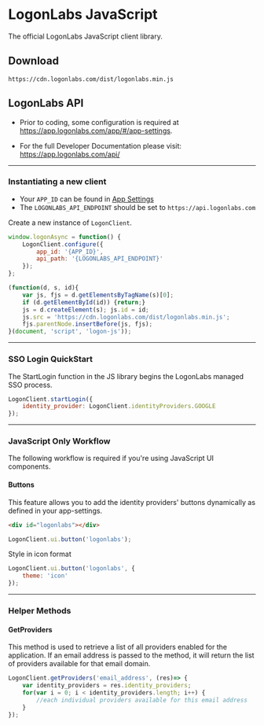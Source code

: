 # LogonLabs JavaScript

The official LogonLabs JavaScript client library.
## Download

    https://cdn.logonlabs.com/dist/logonlabs.min.js
## LogonLabs API


- Prior to coding, some configuration is required at https://app.logonlabs.com/app/#/app-settings.

- For the full Developer Documentation please visit: https://app.logonlabs.com/api/

---
### Instantiating a new client

- Your `APP_ID` can be found in [App Settings](https://app.logonlabs.com/app/#/app-settings)
- The `LOGONLABS_API_ENDPOINT` should be set to `https://api.logonlabs.com`

Create a new instance of `LogonClient`.  

```javascript
window.logonAsync = function() {
    LogonClient.configure({
        app_id: '{APP_ID}',
        api_path: '{LOGONLABS_API_ENDPOINT}'
    });
};

(function(d, s, id){
    var js, fjs = d.getElementsByTagName(s)[0];
    if (d.getElementById(id)) {return;}
    js = d.createElement(s); js.id = id;
    js.src = 'https://cdn.logonlabs.com/dist/logonlabs.min.js';
    fjs.parentNode.insertBefore(js, fjs);
}(document, 'script', 'logon-js'));
```
---
### SSO Login QuickStart
The StartLogin function in the JS library begins the LogonLabs managed SSO process.
```javascript
LogonClient.startLogin({
    identity_provider: LogonClient.identityProviders.GOOGLE
});
```
---
### JavaScript Only Workflow
The following workflow is required if you're using JavaScript UI components.
#### Buttons
This feature allows you to add the identity providers' buttons dynamically as defined in your app-settings.
```html
<div id="logonlabs"></div>
```
```javascript
LogonClient.ui.button('logonlabs');
```
Style in icon format
```javascript
LogonClient.ui.button('logonlabs', {
    theme: 'icon'
});
```
---
### Helper Methods
#### GetProviders
This method is used to retrieve a list of all providers enabled for the application.
If an email address is passed to the method, it will return the list of providers available for that email domain.
```javascript
LogonClient.getProviders('email_address', (res)=> {
    var identity_providers = res.identity_providers;
    for(var i = 0; i < identity_providers.length; i++) {
        //each individual providers available for this email address
    }
});
```
